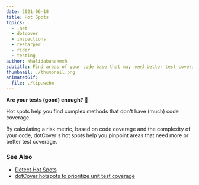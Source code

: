 ```yaml
---
date: 2021-06-18
title: Hot Spots
topics:
  - .net
  - dotcover
  - inspections
  - resharper
  - rider
  - testing
author: khalidabuhakmeh
subtitle: Find areas of your code base that may need better test coverage.
thumbnail: ./thumbnail.png
animatedGif:
  file: ./tip.webm
---
```


**Are your tests (good) enough?** 🤔

Hot spots help you find complex methods that don't have (much) code coverage.

By calculating a risk metric, based on code coverage and the complexity of your code, dotCover's hot spots help you pinpoint areas that need more or better test coverage.

### See Also

- [Detect Hot Spots](https://www.jetbrains.com/help/dotcover/dotCover__Detecting_Hot_Spots.html)
- [dotCover hotspots to prioritize unit test coverage](https://www.youtube.com/watch?v=CK_cfwZp3BI)
